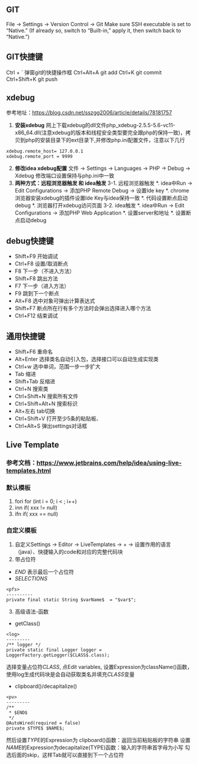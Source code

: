 ## **GIT**
File -> Settings -> Version Control -> Git
Make sure SSH executable is set to “Native.” (If already so, switch to “Built-in,” apply it, then switch back to “Native.”)

## **GIT快捷键**
Ctrl + `    弹窗git的快捷操作框
Ctrl+Alt+A  git add
Ctrl+K      git commit
Ctrl+Shift+K git push


## **xdebug**
参考地址：https://blog.csdn.net/sszgg2006/article/details/78181757
1. **安装xdebug**
网上下载xdebug的dll文件php_xdebug-2.5.5-5.6-vc11-x86_64.dll(注意xdebug的版本和线程安全类型要完全跟php的保持一致)，拷贝到php的安装目录下的ext目录下,并修改php.ini配置文件，注意以下几行
```
xdebug.remote_host= 127.0.0.1
xdebug.remote_port = 9999
```
2. **修改idea xdebug配置**
文件 -> Settings -> Languages -> PHP -> Debug -> Xdebug
修改端口设置保持与php.ini中一致
3. **两种方式：远程浏览器触发 和 idea触发**
3-1. 远程浏览器触发
*. idea中Run -> Edit Configurations -> 添加PHP Remote Debug -> 设置Ide key
*. chrome浏览器安装xdebug的插件设置Ide Key与idea保持一致
*. 代码设置断点启动debug
*. 浏览器打开xdebug访问页面
3-2. idea触发
*. idea中Run -> Edit Configurations -> 添加PHP Web Application
*. 设置server和地址
*. 设置断点启动debug

## **debug快捷键**
* Shift+F9  开始调试
* Ctrl+F8 设置/取消断点
* F8  下一步（不进入方法）
* Shift+F8 跳出方法
* F7  下一步（进入方法）
* F9  跳到下一个断点
* Alt+F8 选中对象可弹出计算表达式
* Shift+F7  断点所在行有多个方法时会弹出选择进入哪个方法
* Ctrl+F12 结束调试

## **通用快捷键**
* Shift+F6  重命名
* Alt+Enter 选择类名自动引入包，选择接口可以自动生成实现类
* Ctrl+w 选中单词，范围一步一步扩大
* Tab 缩进
* Shift+Tab 反缩进
* Ctrl+N 搜索类
* Ctrl+Shift+N  搜索所有文件
* Ctrl+Shift+Alt+N 搜索标识
* Alt+左右  tab切换
* Ctrl+Shift+V 打开至少5条的粘贴板、
* Ctrl+Alt+S 弹出settings对话框

## **Live Template**
### 参考文档：https://www.jetbrains.com/help/idea/using-live-templates.html
### 默认模板
1. fori   for (int i = 0; i < ; i++)
2. inn    if( xxx != null)
3. ifn    if( xxx == null)
### 自定义模板
1. 自定义Settings -> Editor -> LiveTemplates -> +  -> 设置作用的语言（java）、快捷输入的code和对应的完整代码块
2. 带占位符
* $END$ 表示最后一个占位符
* $SELECTIONS$
```
<pfs>
----------
private final static String $varName$  = "$var$";
```
3. 高级语法-函数

* getClass()
```
<log>
---------
/** logger */
private static final Logger logger = LoggerFactory.getLogger($CLASS$.class);
```
选择变量占位符$CLASS$, 点Edit variables, 设置Expression为className()函数，使用log生成代码块是会自动获取类名并填充$CLASS$变量

* clipboard()/decapitalize()
```
<pv>
---------
/**
 * $END$
 */
@AutoWired(required = false)
private $TYPE$ $NAME$;
```
然后设置$TYPE$的Expression为 clipboard()函数：返回当前粘贴板的字符串
设置$NAME$的Expression为decapitalize(TYPE)函数：输入的字符串首字母为小写
勾选后面的skip，这样Tab就可以直接到下一个占位符


